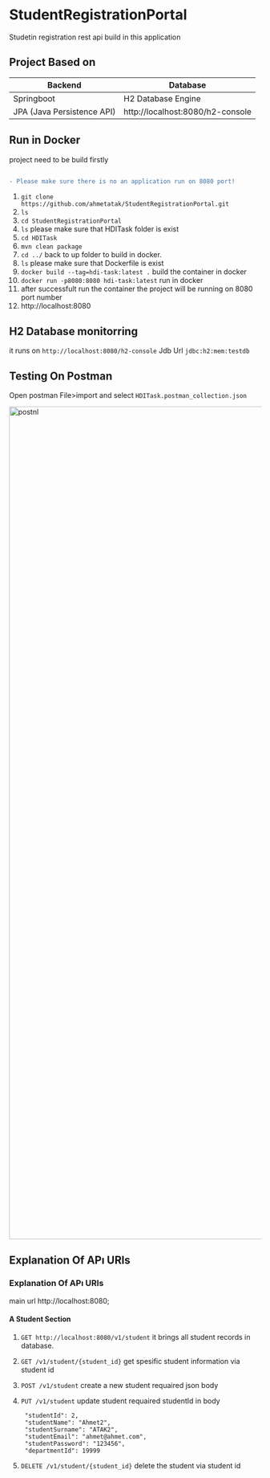 # StudentRegistrationPortal
Studetin registration rest api build in this application

##  Project Based on
Backend          | Database
------------- | -------------
Springboot  | H2 Database Engine
JPA (Java Persistence API)  | http://localhost:8080/h2-console

##  Run in Docker
project need to be build firstly

 ```diff
 
- Please make sure there is no an application run on 8080 port!
 
```

1. ```git clone https://github.com/ahmetatak/StudentRegistrationPortal.git``` 
2. ```ls``` 
3. ```cd StudentRegistrationPortal``` 
4. ```ls```  please make sure that HDITask folder is exist
5. ```cd HDITask``` 
6. ```mvn clean package``` 
7. ```cd ../``` back to up folder to build in docker.
8. ```ls```  please make sure that  Dockerfile is exist 
9. ```docker build --tag=hdi-task:latest .```  build the container in docker
10. ```docker run -p8080:8080 hdi-task:latest```  run in docker
11. after successfult run the container the project will be running on 8080 port number
12. http://localhost:8080

##  H2 Database monitorring
it runs on
```http://localhost:8080/h2-console``` 
Jdb Url
```jdbc:h2:mem:testdb``` 

##  Testing On Postman
Open postman File>import and select ```HDITask.postman_collection.json``` 

<img width="1658" alt="postnl" src="https://user-images.githubusercontent.com/3717312/183995663-dadac617-de7b-45f7-9372-1270380e8f8d.png">


##  Explanation Of APı URls

###  Explanation Of APı URls
main url http://localhost:8080;

####  A Student Section
1. ```GET http://localhost:8080/v1/student``` 
it brings all student records in database. 

2. ```GET /v1/student/{student_id}``` 
get spesific student information via student id  

3. ```POST /v1/student``` 
create a new student requaired json body

4. ```PUT /v1/student``` 
update student requaired studentId in body
 
        "studentId": 2,
        "studentName": "Ahmet2",
        "studentSurname": "ATAK2",
        "studentEmail": "ahmet@ahmet.com",
        "studentPassword": "123456",
        "departmentId": 19999       

    
    
5. ```DELETE /v1/student/{student_id}```
delete the student via student id

